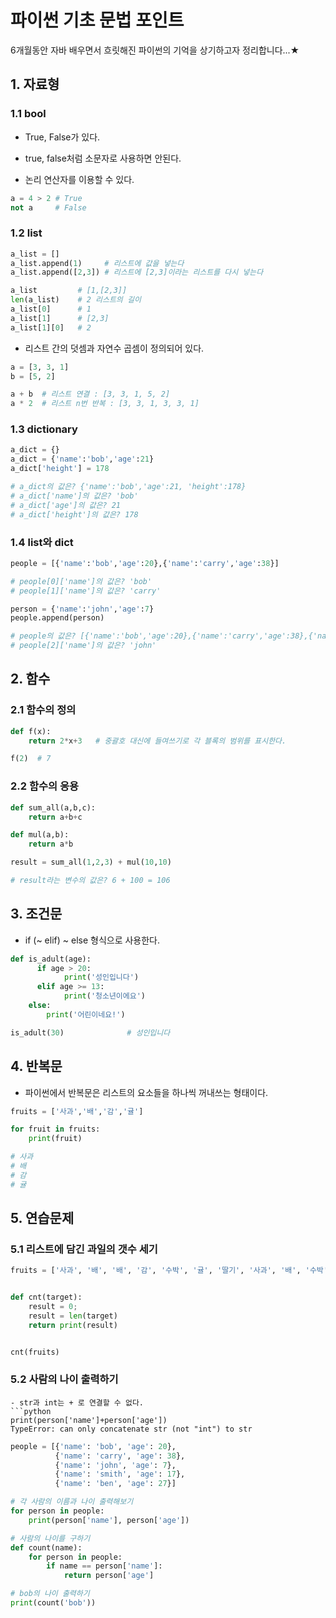 # 파이썬 기초 문법 포인트

6개월동안 자바 배우면서 흐릿해진 파이썬의 기억을 상기하고자 정리합니다...★

## 1. 자료형

### 1.1 bool

- True, False가 있다. 

- true, false처럼 소문자로 사용하면 안된다. 

- 논리 연산자를 이용할 수 있다. 

```python
a = 4 > 2 # True
not a     # False
```

### 1.2 list

```python
a_list = []
a_list.append(1)     # 리스트에 값을 넣는다
a_list.append([2,3]) # 리스트에 [2,3]이라는 리스트를 다시 넣는다

a_list         # [1,[2,3]]
len(a_list)    # 2 리스트의 길이
a_list[0]      # 1
a_list[1]      # [2,3]
a_list[1][0]   # 2
```

- 리스트 간의 덧셈과 자연수 곱셈이 정의되어 있다. 

```python
a = [3, 3, 1]
b = [5, 2]

a + b  # 리스트 연결 : [3, 3, 1, 5, 2]
a * 2  # 리스트 n번 반복 : [3, 3, 1, 3, 3, 1]
```

### 1.3 dictionary

```python
a_dict = {}
a_dict = {'name':'bob','age':21}
a_dict['height'] = 178

# a_dict의 값은? {'name':'bob','age':21, 'height':178}
# a_dict['name']의 값은? 'bob'
# a_dict['age']의 값은? 21
# a_dict['height']의 값은? 178
```

### 1.4 list와 dict 

```python
people = [{'name':'bob','age':20},{'name':'carry','age':38}]

# people[0]['name']의 값은? 'bob'
# people[1]['name']의 값은? 'carry'

person = {'name':'john','age':7}
people.append(person)

# people의 값은? [{'name':'bob','age':20},{'name':'carry','age':38},{'name':'john','age':7}]
# people[2]['name']의 값은? 'john'
```

## 2. 함수

### 2.1 함수의 정의

```python
def f(x):
    return 2*x+3   # 중괄호 대신에 들여쓰기로 각 블록의 범위를 표시한다.

f(2)  # 7
```

### 2.2 함수의 응용

```python
def sum_all(a,b,c):
    return a+b+c

def mul(a,b):
    return a*b

result = sum_all(1,2,3) + mul(10,10)

# result라는 변수의 값은? 6 + 100 = 106
```

## 3. 조건문

- if (~ elif) ~ else 형식으로 사용한다. 

```python
def is_adult(age):
	  if age > 20:
		    print('성인입니다') 
	  elif age >= 13:
		    print('청소년이에요')  
    else:
        print('어린이네요!')

is_adult(30)              # 성인입니다
```

## 4. 반복문

- 파이썬에서 반복문은 리스트의 요소들을 하나씩 꺼내쓰는 형태이다. 

```python
fruits = ['사과','배','감','귤']

for fruit in fruits:
    print(fruit)

# 사과
# 배
# 감
# 귤
```

## 5. 연습문제

### 5.1 리스트에 담긴 과일의 갯수 세기

```python
fruits = ['사과', '배', '배', '감', '수박', '귤', '딸기', '사과', '배', '수박']


def cnt(target):
    result = 0;
    result = len(target)
    return print(result)


cnt(fruits)
```

### 5.2 사람의 나이 출력하기

```warning
- str과 int는 + 로 연결할 수 없다.
```python
print(person['name']+person['age'])
TypeError: can only concatenate str (not "int") to str
```

```python
people = [{'name': 'bob', 'age': 20},
          {'name': 'carry', 'age': 38},
          {'name': 'john', 'age': 7},
          {'name': 'smith', 'age': 17},
          {'name': 'ben', 'age': 27}]

# 각 사람의 이름과 나이 출력해보기
for person in people:
    print(person['name'], person['age'])

# 사람의 나이를 구하기
def count(name):
    for person in people:
        if name == person['name']:
            return person['age']

# bob의 나이 출력하기        
print(count('bob'))
```

```
